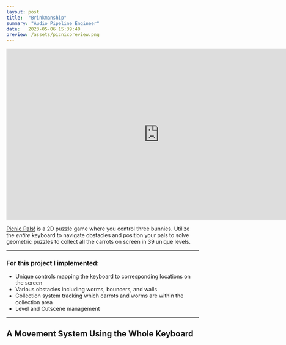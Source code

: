 ```yaml
---
layout: post
title:  "Brinkmanship"
summary: "Audio Pipeline Engineer"
date:   2023-05-06 15:39:40
preview: /assets/picnicpreview.png
---
```


<center>
<iframe
    width="800"
    height="450"
    src="https://www.youtube.com/embed/TuSjUX9L3v8?si=dF568wfUr1W2jdRH"
    frameborder="0"
    allow="autoplay; encrypted-media"
    allowfullscreen
>
</iframe>
</center>

[Picnic Pals!](https://samhi.itch.io/picnic-pals) is a 2D puzzle game where you control three bunnies. Utilize the *entire* keyboard to navigate obstacles and position your pals to solve geometric puzzles to collect all the carrots on screen in 39 unique levels.

***

### For this project I implemented:
* Unique controls mapping the keyboard to corresponding locations on the screen
* Various obstacles including worms, bouncers, and walls
* Collection system tracking which carrots and worms are within the collection area
* Level and Cutscene management


***

## A Movement System Using the Whole Keyboard


